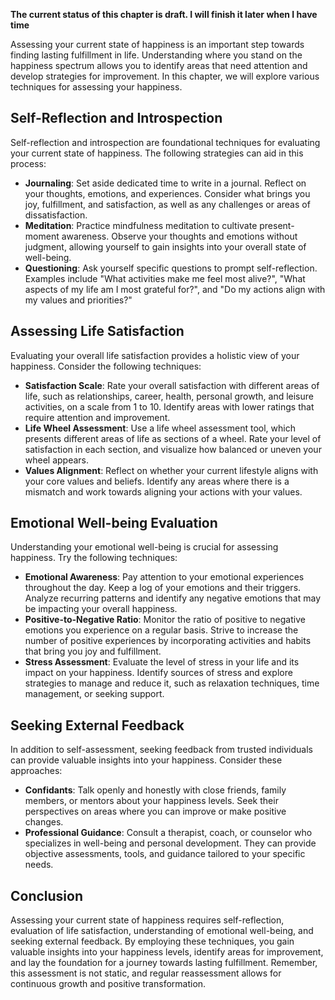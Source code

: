 **The current status of this chapter is draft. I will finish it later when I have time**

Assessing your current state of happiness is an important step towards finding lasting fulfillment in life. Understanding where you stand on the happiness spectrum allows you to identify areas that need attention and develop strategies for improvement. In this chapter, we will explore various techniques for assessing your happiness.

Self-Reflection and Introspection
---------------------------------

Self-reflection and introspection are foundational techniques for evaluating your current state of happiness. The following strategies can aid in this process:

* **Journaling**: Set aside dedicated time to write in a journal. Reflect on your thoughts, emotions, and experiences. Consider what brings you joy, fulfillment, and satisfaction, as well as any challenges or areas of dissatisfaction.
* **Meditation**: Practice mindfulness meditation to cultivate present-moment awareness. Observe your thoughts and emotions without judgment, allowing yourself to gain insights into your overall state of well-being.
* **Questioning**: Ask yourself specific questions to prompt self-reflection. Examples include "What activities make me feel most alive?", "What aspects of my life am I most grateful for?", and "Do my actions align with my values and priorities?"

Assessing Life Satisfaction
---------------------------

Evaluating your overall life satisfaction provides a holistic view of your happiness. Consider the following techniques:

* **Satisfaction Scale**: Rate your overall satisfaction with different areas of life, such as relationships, career, health, personal growth, and leisure activities, on a scale from 1 to 10. Identify areas with lower ratings that require attention and improvement.
* **Life Wheel Assessment**: Use a life wheel assessment tool, which presents different areas of life as sections of a wheel. Rate your level of satisfaction in each section, and visualize how balanced or uneven your wheel appears.
* **Values Alignment**: Reflect on whether your current lifestyle aligns with your core values and beliefs. Identify any areas where there is a mismatch and work towards aligning your actions with your values.

Emotional Well-being Evaluation
-------------------------------

Understanding your emotional well-being is crucial for assessing happiness. Try the following techniques:

* **Emotional Awareness**: Pay attention to your emotional experiences throughout the day. Keep a log of your emotions and their triggers. Analyze recurring patterns and identify any negative emotions that may be impacting your overall happiness.
* **Positive-to-Negative Ratio**: Monitor the ratio of positive to negative emotions you experience on a regular basis. Strive to increase the number of positive experiences by incorporating activities and habits that bring you joy and fulfillment.
* **Stress Assessment**: Evaluate the level of stress in your life and its impact on your happiness. Identify sources of stress and explore strategies to manage and reduce it, such as relaxation techniques, time management, or seeking support.

Seeking External Feedback
-------------------------

In addition to self-assessment, seeking feedback from trusted individuals can provide valuable insights into your happiness. Consider these approaches:

* **Confidants**: Talk openly and honestly with close friends, family members, or mentors about your happiness levels. Seek their perspectives on areas where you can improve or make positive changes.
* **Professional Guidance**: Consult a therapist, coach, or counselor who specializes in well-being and personal development. They can provide objective assessments, tools, and guidance tailored to your specific needs.

Conclusion
----------

Assessing your current state of happiness requires self-reflection, evaluation of life satisfaction, understanding of emotional well-being, and seeking external feedback. By employing these techniques, you gain valuable insights into your happiness levels, identify areas for improvement, and lay the foundation for a journey towards lasting fulfillment. Remember, this assessment is not static, and regular reassessment allows for continuous growth and positive transformation.
